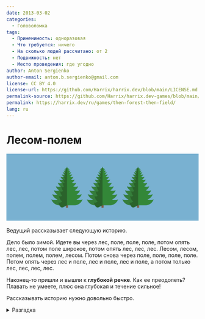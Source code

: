 ```yaml
---
date: 2013-03-02
categories:
  - Головоломка
tags:
  - Применимость: одноразовая
  - Что требуется: ничего
  - На сколько людей рассчитано: от 2
  - Подвижность: нет
  - Место проведения: где угодно
author: Anton Sergienko
author-email: anton.b.sergienko@gmail.com
license: CC BY 4.0
license-url: https://github.com/Harrix/harrix.dev/blob/main/LICENSE.md
permalink-source: https://github.com/Harrix/harrix.dev-games/blob/main/then-forest-then-field/then-forest-then-field.md
permalink: https://harrix.dev/ru/games/then-forest-then-field/
lang: ru
---
```


# Лесом-полем

![Featured image](featured-image.svg)

Ведущий рассказывает следующую историю.

Дело было зимой. Идете вы через лес, поле, поле, поле, потом опять лес, лес, потом поле широкое, потом опять лес, лес, лес. Лесом, лесом, полем, полем, полем, лесом. Потом снова через поле, поле, поле, поле. Потом опять через лес и поле, лес и поле, лес и поле, а потом только лес, лес, лес, лес.

Наконец-то пришли и вышли к **глубокой речке**. Как ее преодолеть? Плавать не умеете, плюс она глубокая и течение сильное!

Рассказывать историю нужно довольно быстро.

<details>
<summary>Разгадка</summary>

**По льду пешком.** Было же сказано вначале, что дело было зимой. Но люди обычно про это забывают.

</details>
